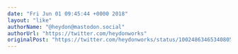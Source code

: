 ```yaml
---
date: "Fri Jun 01 09:45:44 +0000 2018"
layout: "like"
authorName: "@heydon@mastodon.social"
authorUrl: "https://twitter.com/heydonworks"
originalPost: "https://twitter.com/heydonworks/status/1002486346534080512"
---
```

